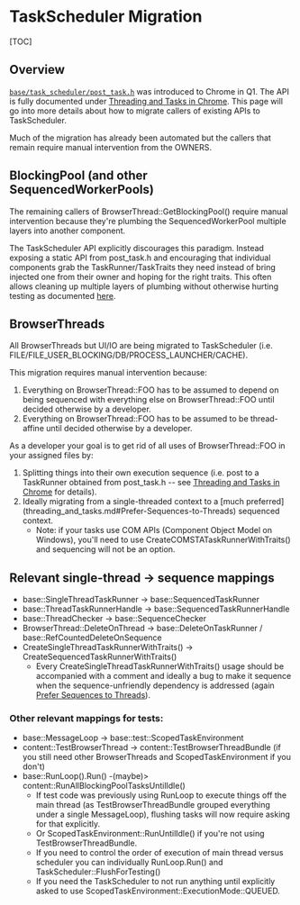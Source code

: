# TaskScheduler Migration

[TOC]

## Overview

[`base/task_scheduler/post_task.h`](https://cs.chromium.org/chromium/src/base/task_scheduler/post_task.h)
was introduced to Chrome in Q1. The API is fully documented under [Threading and
Tasks in Chrome](threading_and_tasks.md). This page will go into more details
about how to migrate callers of existing APIs to TaskScheduler.

Much of the migration has already been automated but the callers that remain
require manual intervention from the OWNERS.

## BlockingPool (and other SequencedWorkerPools)

The remaining callers of BrowserThread::GetBlockingPool() require manual
intervention because they're plumbing the SequencedWorkerPool multiple layers
into another component.

The TaskScheduler API explicitly discourages this paradigm. Instead exposing a
static API from post_task.h and encouraging that individual components grab the
TaskRunner/TaskTraits they need instead of bring injected one from their owner
and hoping for the right traits. This often allows cleaning up multiple layers
of plumbing without otherwise hurting testing as documented
[here](threading_and_tasks.md#TaskRunner-ownership).

## BrowserThreads

All BrowserThreads but UI/IO are being migrated to TaskScheduler
(i.e. FILE/FILE_USER_BLOCKING/DB/PROCESS_LAUNCHER/CACHE).

This migration requires manual intervention because:
 1. Everything on BrowserThread::FOO has to be assumed to depend on being
    sequenced with everything else on BrowserThread::FOO until decided otherwise
    by a developer.
 2. Everything on BrowserThread::FOO has to be assumed to be thread-affine until
    decided otherwise by a developer.

As a developer your goal is to get rid of all uses of BrowserThread::FOO in your assigned files by:
 1. Splitting things into their own execution sequence (i.e. post to a TaskRunner
    obtained from post_task.h -- see [Threading and Tasks in
    Chrome](threading_and_tasks.md) for details).
 2. Ideally migrating from a single-threaded context to a [much preferred]
    (threading_and_tasks.md#Prefer-Sequences-to-Threads) sequenced context.
    * Note: if your tasks use COM APIs (Component Object Model on Windows),
      you'll need to use CreateCOMSTATaskRunnerWithTraits() and sequencing will
      not be an option.

## Relevant single-thread -> sequence mappings

* base::SingleThreadTaskRunner -> base::SequencedTaskRunner
* base::ThreadTaskRunnerHandle -> base::SequencedTaskRunnerHandle
* base::ThreadChecker -> base::SequenceChecker
* BrowserThread::DeleteOnThread -> base::DeleteOnTaskRunner / base::RefCountedDeleteOnSequence
* CreateSingleThreadTaskRunnerWithTraits() -> CreateSequencedTaskRunnerWithTraits()
   * Every CreateSingleThreadTaskRunnerWithTraits() usage should be accompanied
     with a comment and ideally a bug to make it sequence when the sequence-unfriendly
     dependency is addressed (again [Prefer Sequences to
     Threads](threading_and_tasks.md#Prefer-Sequences-to-Threads)).

### Other relevant mappings for tests:

* base::MessageLoop -> base::test::ScopedTaskEnvironment
* content::TestBrowserThread -> content::TestBrowserThreadBundle (if you still
  need other BrowserThreads and ScopedTaskEnvironment if you don't)
* base::RunLoop().Run() -(maybe)> content::RunAllBlockingPoolTasksUntilIdle()
   * If test code was previously using RunLoop to execute things off the main
     thread (as TestBrowserThreadBundle grouped everything under a single
     MessageLoop), flushing tasks will now require asking for that explicitly.
   * Or ScopedTaskEnvironment::RunUntilIdle() if you're not using
     TestBrowserThreadBundle.
   * If you need to control the order of execution of main thread versus
     scheduler you can individually RunLoop.Run() and
     TaskScheduler::FlushForTesting()
   * If you need the TaskScheduler to not run anything until explicitly asked to
     use ScopedTaskEnvironment::ExecutionMode::QUEUED.
